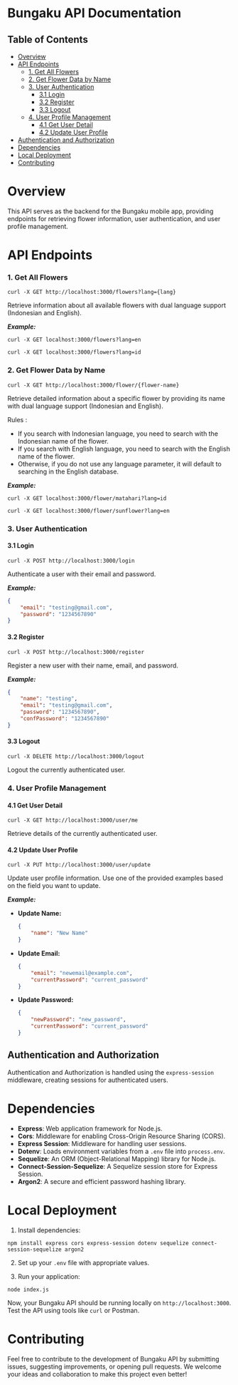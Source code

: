 # Bungaku API Documentation

## Table of Contents
- [Overview](#overview)
- [API Endpoints](#api-endpoints)
  - [1. Get All Flowers](#1-get-all-flowers)
  - [2. Get Flower Data by Name](#2-get-flower-data-by-name)
  - [3. User Authentication](#3-user-authentication)
    - [3.1 Login](#31-login)
    - [3.2 Register](#32-register)
    - [3.3 Logout](#33-logout)
  - [4. User Profile Management](#4-user-profile-management)
    - [4.1 Get User Detail](#41-get-user-detail)
    - [4.2 Update User Profile](#42-update-user-profile)
- [Authentication and Authorization](#authentication-and-authorization)
- [Dependencies](#dependencies)
- [Local Deployment](#local-deployment)
- [Contributing](#contributing)

# Overview

This API serves as the backend for the Bungaku mobile app, providing endpoints for retrieving flower information, user authentication, and user profile management.

# API Endpoints

### 1. Get All Flowers

```
curl -X GET http://localhost:3000/flowers?lang={lang}
```

Retrieve information about all available flowers with dual language support (Indonesian and English).

***Example:***
```
curl -X GET localhost:3000/flowers?lang=en
```
```
curl -X GET localhost:3000/flowers?lang=id
```

### 2. Get Flower Data by Name

```
curl -X GET http://localhost:3000/flower/{flower-name}
```

Retrieve detailed information about a specific flower by providing its name with dual language support (Indonesian and English).

Rules :
- If you search with Indonesian language, you need to search with the Indonesian name of the flower.
- If you search with English language, you need to search with the English name of the flower.
- Otherwise, if you do not use any language parameter, it will default to searching in the English database.

***Example:***
```
curl -X GET localhost:3000/flower/matahari?lang=id
```
```
curl -X GET localhost:3000/flower/sunflower?lang=en
```

### 3. User Authentication

#### 3.1 Login

```
curl -X POST http://localhost:3000/login
```

Authenticate a user with their email and password.

***Example:***
```json
{
    "email": "testing@gmail.com",
    "password": "1234567890"
}
```

#### 3.2 Register

```
curl -X POST http://localhost:3000/register
```

Register a new user with their name, email, and password.

***Example:***
```json
{
    "name": "testing",
    "email": "testing@gmail.com",
    "password": "1234567890",
    "confPassword": "1234567890"
}
```

#### 3.3 Logout

```
curl -X DELETE http://localhost:3000/logout
```

Logout the currently authenticated user.

### 4. User Profile Management

#### 4.1 Get User Detail

```
curl -X GET http://localhost:3000/user/me
```

Retrieve details of the currently authenticated user.

#### 4.2 Update User Profile

```
curl -X PUT http://localhost:3000/user/update
```

Update user profile information. Use one of the provided examples based on the field you want to update.

***Example:***

- **Update Name:**
  ```json
  {
      "name": "New Name"
  }
  ```

- **Update Email:**
  ```json
  {
      "email": "newemail@example.com",
      "currentPassword": "current_password"
  }
  ```

- **Update Password:**
  ```json
  {
      "newPassword": "new_password",
      "currentPassword": "current_password"
  }
  ```

## Authentication and Authorization

Authentication and Authorization is handled using the `express-session` middleware, creating sessions for authenticated users.


# Dependencies

- **Express**: Web application framework for Node.js.
- **Cors**: Middleware for enabling Cross-Origin Resource Sharing (CORS).
- **Express Session**: Middleware for handling user sessions.
- **Dotenv**: Loads environment variables from a `.env` file into `process.env`.
- **Sequelize**: An ORM (Object-Relational Mapping) library for Node.js.
- **Connect-Session-Sequelize**: A Sequelize session store for Express Session.
- **Argon2**: A secure and efficient password hashing library.

# Local Deployment

1. Install dependencies:

```
npm install express cors express-session dotenv sequelize connect-session-sequelize argon2
```

2. Set up your `.env` file with appropriate values.

3. Run your application:

```
node index.js
```

Now, your Bungaku API should be running locally on `http://localhost:3000`. Test the API using tools like `curl` or Postman.

# Contributing

Feel free to contribute to the development of Bungaku API by submitting issues, suggesting improvements, or opening pull requests. We welcome your ideas and collaboration to make this project even better!
